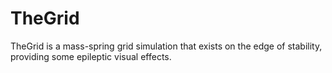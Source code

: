 TheGrid
=======

TheGrid is a mass-spring grid simulation that exists on the edge of stability, providing some epileptic visual effects.